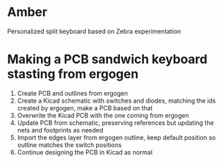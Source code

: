 # Amber
Personalized split keyboard based on Zebra experimentation

# Making a PCB sandwich keyboard stasting from ergogen

1. Create PCB and outlines from ergogen
2. Create a Kicad schematic with switches and diodes, matching the ids created by ergogen, make a PCB based on that
3. Overwrite the Kicad PCB with the one coming from ergogen
4. Update PCB from schematic, preserving references but updating the nets and footprints as needed
5. Import the edges layer from ergogen outline, keep default position so outline matches the switch positions
6. Continue designing the PCB in Kicad as normal